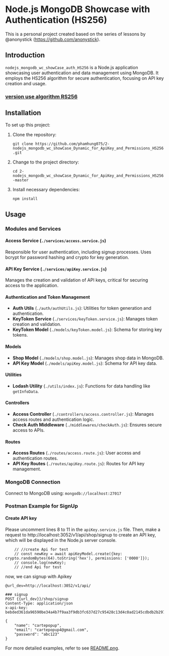 # Node.js MongoDB Showcase with Authentication (HS256)

This is a personal project created based on the series of lessons by @anonystick (https://github.com/anonystick).

## Introduction

`nodejs_mongodb_wc_showCase_auth_HS256` is a Node.js application showcasing user authentication and data management using MongoDB. It employs the HS256 algorithm for secure authentication, focusing on API key creation and usage.

### [version use algorithm RS256](https://github.com/phamhung075/1-nodejs_mongodb_wc_showCase_SignUp-Shop-algorithm-RS256-JWT-keyToken-auth-RSA)



## Installation

To set up this project:

1. Clone the repository:
    
    `git clone https://github.com/phamhung075/2-nodejs_mongodb_wc_showCase_Dynamic_for_ApiKey_and_Permissions_HS256.git`
    
2. Change to the project directory:
    
    `cd 2-nodejs_mongodb_wc_showCase_Dynamic_for_ApiKey_and_Permissions_HS256-master`
    
3. Install necessary dependencies:
    
    `npm install`
    

## Usage

### Modules and Services

#### Access Service (`./services/access.service.js`)

Responsible for user authentication, including signup processes. Uses bcrypt for password hashing and crypto for key generation.

#### API Key Service (`./services/apiKey.service.js`)

Manages the creation and validation of API keys, critical for securing access to the application.

#### Authentication and Token Management

- **Auth Utils** (`./auth/authUtils.js`): Utilities for token generation and authentication.
- **KeyToken Service** (`./services/keyToken.service.js`): Manages token creation and validation.
- **KeyToken Model** (`./models/keyToken.model.js`): Schema for storing key tokens.

#### Models

- **Shop Model** (`./models/shop.model.js`): Manages shop data in MongoDB.
- **API Key Model** (`./models/apiKey.model.js`): Schema for API key data.

#### Utilities

- **Lodash Utility** (`./utils/index.js`): Functions for data handling like `getInfoData`.

#### Controllers

- **Access Controller** (`./controllers/access.controller.js`): Manages access routes and authentication logic.
- **Check Auth Middleware** (`./middlewares/checkAuth.js`): Ensures secure access to APIs.

#### Routes

- **Access Routes** (`./routes/access.route.js`): User access and authentication routes.
- **API Key Routes** (`./routes/apiKey.route.js`): Routes for API key management.

### MongoDB Connection

Connect to MongoDB using: `mongodb://localhost:27017`



### Postman Example for SignUp

#### Create API key 

Please uncomment lines 8 to 11 in the `apiKey.service.js` file. 
Then, make a request to http://localhost:3052/v1/api/shop/signup to create an API key, which will be displayed in the Node.js server console.
```
    // //create Api for test
    // const newKey = await apiKeyModel.create({key: crypto.randomBytes(64).toString('hex'), permissions: ['0000']});
    // console.log(newKey);
    // //end Api for test
```


now, we can signup with Apikey
```
@url_dev=http://localhost:3052/v1/api/

### signup
POST {{url_dev}}/shop/signup
Content-Type: application/json
x-api-key: bebded361da96590be34a4b7f9aa3f9db3fc637d27c95428c13d4c0ad2145cdbdb2b2974df95715efaf5335c3c7f6368e86e5f29bb846e54b3250b48fc1d7fe7

{
    "name": "cartepopup",
    "email": "cartepopup4@gmail.com",
    "password": "abc123"
}
```

For more detailed examples, refer to see [README.png](./help02.png).
